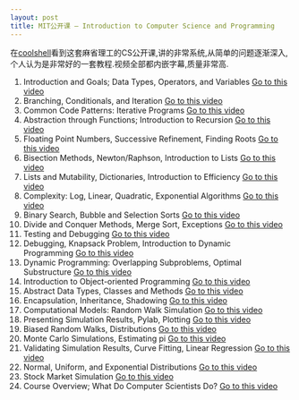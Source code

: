 ```yaml
---
layout: post
title: MIT公开课 – Introduction to Computer Science and Programming
---
```


在[coolshell](http://coolshell.cn/articles/3723.html)看到这套麻省理工的CS公开课,讲的非常系统,从简单的问题逐渐深入,个人认为是非常好的一套教程.视频全部都内嵌字幕,质量非常高.

1. Introduction and Goals; Data Types, Operators, and Variables [Go to this video](http://ocw.mit.edu/courses/electrical-engineering-and-computer-science/6-00-introduction-to-computer-science-and-programming-fall-2008/video-lectures/lecture-1)  
2. Branching, Conditionals, and Iteration [Go to this video](http://ocw.mit.edu/courses/electrical-engineering-and-computer-science/6-00-introduction-to-computer-science-and-programming-fall-2008/video-lectures/lecture-2)  
3. Common Code Patterns: Iterative Programs [Go to this video](http://ocw.mit.edu/courses/electrical-engineering-and-computer-science/6-00-introduction-to-computer-science-and-programming-fall-2008/video-lectures/lecture-3)  
4. Abstraction through Functions; Introduction to Recursion [Go to this video](http://ocw.mit.edu/courses/electrical-engineering-and-computer-science/6-00-introduction-to-computer-science-and-programming-fall-2008/video-lectures/lecture-4)  
5. Floating Point Numbers, Successive Refinement, Finding Roots [Go to this video](http://ocw.mit.edu/courses/electrical-engineering-and-computer-science/6-00-introduction-to-computer-science-and-programming-fall-2008/video-lectures/lecture-5)  
6. Bisection Methods, Newton/Raphson, Introduction to Lists [Go to this video](http://ocw.mit.edu/courses/electrical-engineering-and-computer-science/6-00-introduction-to-computer-science-and-programming-fall-2008/video-lectures/lecture-6)  
7. Lists and Mutability, Dictionaries, Introduction to Efficiency [Go to this video](http://ocw.mit.edu/courses/electrical-engineering-and-computer-science/6-00-introduction-to-computer-science-and-programming-fall-2008/video-lectures/lecture-7)  
8. Complexity: Log, Linear, Quadratic, Exponential Algorithms [Go to this video](http://ocw.mit.edu/courses/electrical-engineering-and-computer-science/6-00-introduction-to-computer-science-and-programming-fall-2008/video-lectures/lecture-8)  
9. Binary Search, Bubble and Selection Sorts [Go to this video](http://ocw.mit.edu/courses/electrical-engineering-and-computer-science/6-00-introduction-to-computer-science-and-programming-fall-2008/video-lectures/lecture-9)  
10. Divide and Conquer Methods, Merge Sort, Exceptions [Go to this video](http://ocw.mit.edu/courses/electrical-engineering-and-computer-science/6-00-introduction-to-computer-science-and-programming-fall-2008/video-lectures/lecture-10)  
11. Testing and Debugging [Go to this video](http://ocw.mit.edu/courses/electrical-engineering-and-computer-science/6-00-introduction-to-computer-science-and-programming-fall-2008/video-lectures/lecture-11)  
12. Debugging, Knapsack Problem, Introduction to Dynamic Programming [Go to this video](http://ocw.mit.edu/courses/electrical-engineering-and-computer-science/6-00-introduction-to-computer-science-and-programming-fall-2008/video-lectures/lecture-12)  
13. Dynamic Programming: Overlapping Subproblems, Optimal Substructure [Go to this video](http://ocw.mit.edu/courses/electrical-engineering-and-computer-science/6-00-introduction-to-computer-science-and-programming-fall-2008/video-lectures/lecture-13)  
14. Introduction to Object-oriented Programming [Go to this video](http://ocw.mit.edu/courses/electrical-engineering-and-computer-science/6-00-introduction-to-computer-science-and-programming-fall-2008/video-lectures/lecture-14)  
15. Abstract Data Types, Classes and Methods [Go to this video](http://ocw.mit.edu/courses/electrical-engineering-and-computer-science/6-00-introduction-to-computer-science-and-programming-fall-2008/video-lectures/lecture-15)  
16. Encapsulation, Inheritance, Shadowing [Go to this video](http://ocw.mit.edu/courses/electrical-engineering-and-computer-science/6-00-introduction-to-computer-science-and-programming-fall-2008/video-lectures/lecture-16)  
17. Computational Models: Random Walk Simulation [Go to this video](http://ocw.mit.edu/courses/electrical-engineering-and-computer-science/6-00-introduction-to-computer-science-and-programming-fall-2008/video-lectures/lecture-17)  
18. Presenting Simulation Results, Pylab, Plotting [Go to this video](http://ocw.mit.edu/courses/electrical-engineering-and-computer-science/6-00-introduction-to-computer-science-and-programming-fall-2008/video-lectures/lecture-18)  
19. Biased Random Walks, Distributions [Go to this video](http://ocw.mit.edu/courses/electrical-engineering-and-computer-science/6-00-introduction-to-computer-science-and-programming-fall-2008/video-lectures/lecture-19)  
20. Monte Carlo Simulations, Estimating pi [Go to this video](http://ocw.mit.edu/courses/electrical-engineering-and-computer-science/6-00-introduction-to-computer-science-and-programming-fall-2008/video-lectures/lecture-20)  
21. Validating Simulation Results, Curve Fitting, Linear Regression [Go to this video](http://ocw.mit.edu/courses/electrical-engineering-and-computer-science/6-00-introduction-to-computer-science-and-programming-fall-2008/video-lectures/lecture-21)  
22. Normal, Uniform, and Exponential Distributions [Go to this video](http://ocw.mit.edu/courses/electrical-engineering-and-computer-science/6-00-introduction-to-computer-science-and-programming-fall-2008/video-lectures/lecture-22)  
23. Stock Market Simulation [Go to this video](http://ocw.mit.edu/courses/electrical-engineering-and-computer-science/6-00-introduction-to-computer-science-and-programming-fall-2008/video-lectures/lecture-23)
24. Course Overview; What Do Computer Scientists Do? [Go to this video](http://ocw.mit.edu/courses/electrical-engineering-and-computer-science/6-00-introduction-to-computer-science-and-programming-fall-2008/video-lectures/lecture-24)